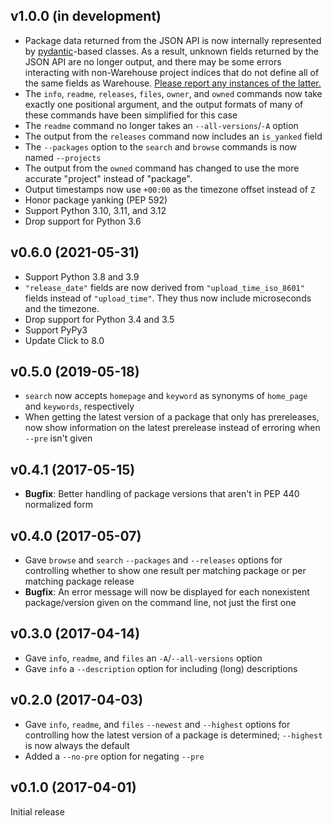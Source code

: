 v1.0.0 (in development)
-----------------------
- Package data returned from the JSON API is now internally represented by
  [pydantic](https://github.com/samuelcolvin/pydantic)-based classes.  As a
  result, unknown fields returned by the JSON API are no longer output, and
  there may be some errors interacting with non-Warehouse project indices that
  do not define all of the same fields as Warehouse.  [Please report any
  instances of the latter.](https://github.com/jwodder/qypi/issues)
- The `info`, `readme`, `releases`, `files`, `owner`, and `owned` commands now
  take exactly one positional argument, and the output formats of many of these
  commands have been simplified for this case
- The `readme` command no longer takes an `--all-versions`/`-A` option
- The output from the `releases` command now includes an `is_yanked` field
- The `--packages` option to the `search` and `browse` commands is now named
  `--projects`
- The output from the `owned` command has changed to use the more accurate
  "project" instead of "package".
- Output timestamps now use `+00:00` as the timezone offset instead of `Z`
- Honor package yanking (PEP 592)
- Support Python 3.10, 3.11, and 3.12
- Drop support for Python 3.6

v0.6.0 (2021-05-31)
-------------------
- Support Python 3.8 and 3.9
- `"release_date"` fields are now derived from `"upload_time_iso_8601"` fields
  instead of `"upload_time"`.  They thus now include microseconds and the
  timezone.
- Drop support for Python 3.4 and 3.5
- Support PyPy3
- Update Click to 8.0

v0.5.0 (2019-05-18)
-------------------
- `search` now accepts `homepage` and `keyword` as synonyms of `home_page` and
  `keywords`, respectively
- When getting the latest version of a package that only has prereleases, now
  show information on the latest prerelease instead of erroring when `--pre`
  isn't given

v0.4.1 (2017-05-15)
-------------------
- **Bugfix**: Better handling of package versions that aren't in PEP 440
  normalized form

v0.4.0 (2017-05-07)
-------------------
- Gave `browse` and `search` `--packages` and `--releases` options for
  controlling whether to show one result per matching package or per matching
  package release
- **Bugfix**: An error message will now be displayed for each nonexistent
  package/version given on the command line, not just the first one

v0.3.0 (2017-04-14)
-------------------
- Gave `info`, `readme`, and `files` an `-A`/`--all-versions` option
- Gave `info` a `--description` option for including (long) descriptions

v0.2.0 (2017-04-03)
-------------------
- Gave `info`, `readme`, and `files` `--newest` and `--highest` options for
  controlling how the latest version of a package is determined; `--highest` is
  now always the default
- Added a `--no-pre` option for negating `--pre`

v0.1.0 (2017-04-01)
-------------------
Initial release
